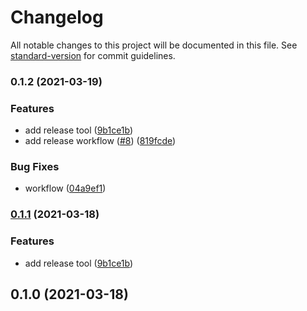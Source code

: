 # Changelog

All notable changes to this project will be documented in this file. See [standard-version](https://github.com/conventional-changelog/standard-version) for commit guidelines.

### 0.1.2 (2021-03-19)


### Features

* add release tool ([9b1ce1b](https://github.com/rmakovyak/jobs-app/commit/9b1ce1be88650158919cf4f9a662f0258188150b))
* add release workflow ([#8](https://github.com/rmakovyak/jobs-app/issues/8)) ([819fcde](https://github.com/rmakovyak/jobs-app/commit/819fcde151b853507220edc40b0f359df8f39bd8))


### Bug Fixes

* workflow ([04a9ef1](https://github.com/rmakovyak/jobs-app/commit/04a9ef15d78ac3b1760748bf936134284c80b073))

### [0.1.1](https://github.com/rmakovyak/jobs-app/compare/v0.1.0...v0.1.1) (2021-03-18)


### Features

* add release tool ([9b1ce1b](https://github.com/rmakovyak/jobs-app/commit/9b1ce1be88650158919cf4f9a662f0258188150b))

## 0.1.0 (2021-03-18)
